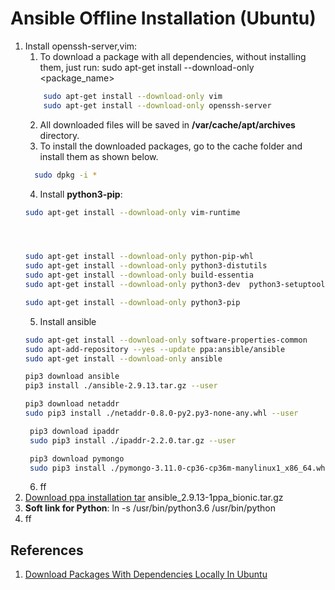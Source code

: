 # Ansible Offline Installation (Ubuntu)

1. Install openssh-server,vim:
   1. To download a package with all dependencies, without installing them, just run:  sudo apt-get install --download-only <package_name>
   ```bash
       sudo apt-get install --download-only vim
       sudo apt-get install --download-only openssh-server
   ```
   2. All downloaded files will be saved in **/var/cache/apt/archives** directory.
   3. To install the downloaded packages, go to the cache folder and install them as shown below.
   ```bash
     sudo dpkg -i *
   ```
   4. Install **python3-pip**:
   ```bash
   sudo apt-get install --download-only vim-runtime




   sudo apt-get install --download-only python-pip-whl
   sudo apt-get install --download-only python3-distutils
   sudo apt-get install --download-only build-essentia
   sudo apt-get install --download-only python3-dev  python3-setuptools  python3-wheel

   sudo apt-get install --download-only python3-pip
   ```
   5. Install ansible
   ```bash
   sudo apt-get install --download-only software-properties-common
   sudo apt-add-repository --yes --update ppa:ansible/ansible
   sudo apt-get install --download-only ansible

   pip3 download ansible
   pip3 install ./ansible-2.9.13.tar.gz --user

   pip3 download netaddr
   sudo pip3 install ./netaddr-0.8.0-py2.py3-none-any.whl --user

    pip3 download ipaddr
    sudo pip3 install ./ipaddr-2.2.0.tar.gz --user

    pip3 download pymongo
    sudo pip3 install ./pymongo-3.11.0-cp36-cp36m-manylinux1_x86_64.whl --user
   ```
   6. ff
2. [Download ppa installation tar](https://launchpad.net/~ansible/+archive/ubuntu/ansible/+packages?field.name_filter=&field.status_filter=&field.series_filter=)  ansible_2.9.13-1ppa_bionic.tar.gz
3. **Soft link for Python**: ln -s /usr/bin/python3.6 /usr/bin/python
4. ff


## References
1. [Download Packages With Dependencies Locally In Ubuntu](https://ostechnix.com/download-packages-dependencies-locally-ubuntu/)